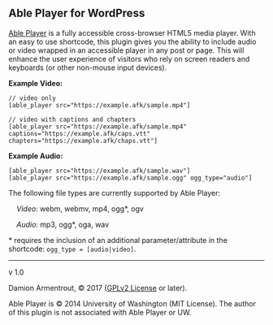 ## Able Player for WordPress

[Able Player](https://github.com/ableplayer/ableplayer) is a fully accessible cross-browser HTML5 media player. With an easy to use shortcode, this plugin gives you the ability to include audio or video wrapped in an accessible player in any post or page. This will enhance the user experience of visitors who rely on screen readers and keyboards (or other non-mouse input devices).

**Example Video:**
```
// video only
[able_player src="https://example.afk/sample.mp4"]

// video with captions and chapters
[able_player src="https://example.afk/sample.mp4" captions="https://example.afk/caps.vtt" chapters="https://example.afk/chaps.vtt"]
```

**Example Audio:**
```
[able_player src="https://example.afk/sample.wav"]
[able_player src="https://example.afk/sample.ogg" ogg_type="audio"]
```

The following file types are currently supported by Able Player:

&nbsp;&nbsp;&nbsp;&nbsp;*Video*: webm, webmv, mp4, ogg*, ogv

&nbsp;&nbsp;&nbsp;&nbsp;*Audio*: mp3, ogg*, oga, wav

\* requires the inclusion of an additional parameter/attribute in the shortcode: `ogg_type = [audio|video]`.

____

v 1.0

Damion Armentrout, &copy; 2017 ([GPLv2 License](http://www.gnu.org/licenses/license-list.html#GPLCompatibleLicenses) or later).


Able Player is &copy; 2014 University of Washington (MIT License). The author of this plugin is not associated with Able Player or UW.